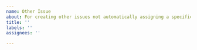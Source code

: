 ```yaml
---
name: Other Issue
about: For creating other issues not automatically assigning a specific label
title: ''
labels: ''
assignees: ''

---
```



